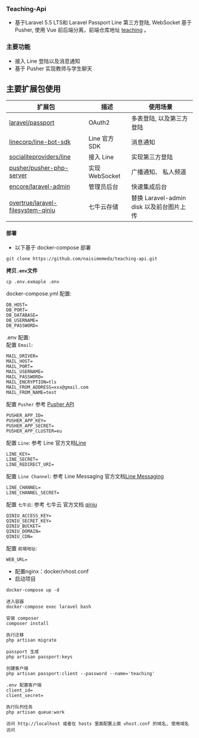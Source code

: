 ### Teaching-Api

- 基于Laravel 5.5 LTS和 Laravel Passport Line 第三方登陆, WebSocket 基于 Pusher, 使用 Vue 前后端分离，前端仓库地址 [teaching](https://github.com/naisimemeda/teaching) 。

### 主要功能

- 接入 Line 登陆以及消息通知
- 基于 Pusher 实现教师与学生聊天

## 主要扩展包使用

|扩展包|描述|使用场景|
|---|---|---|
|[laravel/passport](https://github.com/laravel/passport)| OAuth2 | 多表登陆, 以及第三方登陆 |
|[linecorp/line-bot-sdk](https://github.com/line/line-bot-sdk-php)| Line 官方SDK | 消息通知 |
|[socialiteproviders/line](https://github.com/SocialiteProviders/Line)| 接入 Line |实现第三方登陆|
|[pusher/pusher-php-server](https://github.com/pusher/pusher-http-php)| 实现 WebSocket  | 广播通知、 私人频道 |
|[encore/laravel-admin](https://github.com/z-song/laravel-admin)| 管理员后台 | 快速集成后台 |
|[overtrue/laravel-filesystem-qiniu](https://github.com/overtrue/laravel-filesystem-qiniu)| 七牛云存储 | 替换 Laravel-admin disk 以及前台图片上传 |
#### 部署

- 以下基于 docker-compose 部署
```
git clone https://github.com/naisimemeda/teaching-api.git
```


**拷贝`.env`文件**

```shell script
cp .env.exmaple .env
```

docker-compose.yml  配置:  
```
DB_HOST=
DB_PORT=
DB_DATABASE=
DB_USERNAME=
DB_PASSWORD=
```
.env 配置:  
配置 `Email`:  
``` 
MAIL_DRIVER=
MAIL_HOST=
MAIL_PORT=
MAIL_USERNAME=
MAIL_PASSWORD=
MAIL_ENCRYPTION=tls
MAIL_FROM_ADDRESS=xxx@gmail.com
MAIL_FROM_NAME=test
```

配置 `Pusher` 参考 [Pusher API](https://pusher.com/docs/channels)
``` 
PUSHER_APP_ID=
PUSHER_APP_KEY=
PUSHER_APP_SECRET=
PUSHER_APP_CLUSTER=eu
```

配置 `Line`:  参考 Line 官方文档[Line](https://developers.line.biz/en/docs/line-login/integrate-line-login/#verify-id-token) 
``` 
LINE_KEY=
LINE_SECRET=
LINE_REDIRECT_URI=
```

配置 `Line Channel`: 参考 Line Messaging 官方文档[Line Messaging](https://developers.line.biz/en/docs/messaging-api/getting-started/#creating-a-channel) 
``` 
LINE_CHANNEL=
LINE_CHANNEL_SECRET=
```

配置 `七牛云`:  参考 七牛云 官方文档 [qiniu](https://developer.qiniu.com/kodo) 
``` 
QINIU_ACCESS_KEY=
QINIU_SECRET_KEY=
QINIU_BUCKET=
QINIU_DOMAIN=
QINIU_CDN=
```

配置 `前端地址`: 
``` 
WEB_URL=
```


- 配置nginx：docker/vhost.conf
- 启动项目
```
docker-compose up -d

进入容器
docker-compose exec laravel bash

安装 composer
composer install

执行迁移
php artisan migrate

passport 生成
php artisan passport:keys

创建客户端
php artisan passport:client --password --name='teaching'

.env 配置客户端
client_id=
client_secret=

执行队列任务
php artisan queue:work

访问 http://localhost 或者在 hosts 里面配置上面 vhost.conf 的域名, 使用域名访问
```
